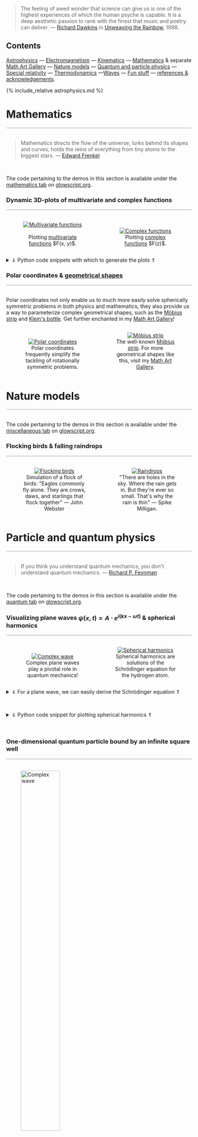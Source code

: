 <blockquote>
The feeling of awed wonder that science can give us is one of the highest experiences 
of which the human psyche is capable. It is a deep aesthetic passion to rank with the 
finest that music and poetry can deliver. &mdash;
<a href="https://en.wikipedia.org/wiki/Richard_Dawkins">Richard Dawkins</a> in 
<a href="https://en.wikipedia.org/wiki/Unweaving_the_Rainbow">Unweaving the Rainbow</a>, 1998.
</blockquote>

<p style="clear: both;"></p>

## Contents

[Astrophysics](#astrophysics) &mdash; [Electromagnetism](#electromagnetism) &mdash;
[Kinematics](#kinematics) &mdash; [Mathematics](#mathematics) &amp; separate
[Math Art Gallery](geometry.html) &mdash; [Nature models](#nature) &mdash;
[Quantum and particle physics](#quantum) &mdash; [Special relativity](#relativity) &mdash;
[Thermodynamics](#thermodynamics) &mdash;[Waves](#waves) &mdash; [Fun stuff](fun.html) &mdash;
[references &amp; acknowledgements](#references).

{% include_relative astrophysics.md %}

<a name="mathematics"></a>
# Mathematics
<div style="border-top: 2px solid #cccccc"><br/></div>

<blockquote>
Mathematics directs the flow of the universe, lurks behind its shapes and curves, 
holds the reins of everything from tiny atoms to the biggest stars. &mdash; 
<a href="https://en.wikipedia.org/wiki/Edward_Frenkel">Edward Frenkel</a>
</blockquote><br/>


The code pertaining to the demos in this section is available under the 
[mathematics tab](https://glowscript.org/#/user/zeger.hendrikse/folder/Math/)
on [glowscript.org](https://glowscript.org/#/user/zeger.hendrikse/).

### Dynamic 3D-plots of multivariate and complex functions
<div style="border-top: 1px solid #999999"><br/></div>

<div style="display: flex; align-items: flex-end;">
<figure style="float: left; width: 50%; text-align: center">
  <a href="glowscript/NumpyMatplot3D.html">
    <img alt="Multivariate functions" src="./images/3d_plot.png" title="Click to animate"/>
  </a>&nbsp;&nbsp;&nbsp;
  <figcaption>Plotting <a href="https://en.wikipedia.org/wiki/Function_of_several_real_variables">multivariate functions</a> $F(x, y)$.</figcaption>
</figure>
<figure style="float: right; width: 50%; text-align: center">
  <a href="glowscript/Complexfunctionplot.html">
    <img alt="Complex functions" src="./images/complex_function_plot.png" title="Click to animate"/>
  </a>
  <figcaption>Plotting <a href="https://en.wikipedia.org/wiki/Complex_analysis">complex functions</a> $F(z)$.</figcaption>
</figure>
</div>
<p style="clear: both;"></p>

<details>
  <summary><a>&dArr; Python code snippets with which to generate the plots &uArr;</a></summary>

The formula for the above image is given by:

$$\psi(x, y, t) = \sin\left(\sqrt{x^2+y^2}\right)$$

<p>The following Python code was used to plot the graph belonging to this multivariate function:<br/></p>

<div class="language-python highlighter-rouge"><div class="highlight"><pre class="highlight"><code><span class="k">def</span> <span class="nf">sine_sqrt</span><span class="p">():</span>
    <span class="n">resolution</span> <span class="o">=</span> <span class="mi">50</span>
    <span class="n">x</span> <span class="o">=</span> <span class="n">y</span> <span class="o">=</span> <span class="n">np</span><span class="p">.</span><span class="n">linspace</span><span class="p">(</span><span class="o">-</span><span class="mi">2</span> <span class="o">*</span> <span class="n">pi</span><span class="p">,</span> <span class="mi">2</span> <span class="o">*</span> <span class="n">pi</span><span class="p">,</span> <span class="n">resolution</span><span class="p">)</span>
    <span class="n">xx</span><span class="p">,</span> <span class="n">yy</span> <span class="o">=</span> <span class="n">np</span><span class="p">.</span><span class="n">meshgrid</span><span class="p">(</span><span class="n">x</span><span class="p">,</span> <span class="n">y</span><span class="p">)</span>
    <span class="n">x_2_plus_y_2</span> <span class="o">=</span> <span class="n">xx</span><span class="p">.</span><span class="n">multiply</span><span class="p">(</span><span class="n">xx</span><span class="p">).</span><span class="n">add</span><span class="p">(</span><span class="n">yy</span><span class="p">.</span><span class="n">multiply</span><span class="p">(</span><span class="n">yy</span><span class="p">))</span>
    <span class="n">zz</span> <span class="o">=</span> <span class="n">np</span><span class="p">.</span><span class="n">sin</span><span class="p">(</span><span class="n">np</span><span class="p">.</span><span class="n">sqrt</span><span class="p">(</span><span class="n">x_2_plus_y_2</span><span class="p">)).</span><span class="n">multiply</span><span class="p">(</span><span class="mi">5</span><span class="p">)</span>

    <span class="k">return</span> <span class="n">xx</span><span class="p">,</span> <span class="n">yy</span><span class="p">,</span> <span class="n">zz</span>

<span class="n">xx</span><span class="p">,</span> <span class="n">yy</span><span class="p">,</span> <span class="n">zz</span> <span class="o">=</span> <span class="n">sine_sqrt</span><span class="p">()</span>
<span class="n">plot</span> <span class="o">=</span> <span class="n">Plot3D</span><span class="p">(</span><span class="n">xx</span><span class="p">,</span> <span class="n">yy</span><span class="p">,</span> <span class="n">zz</span><span class="p">)</span>
</code></pre></div></div>


<p>The 
<a href="https://matplotlib.org/stable/gallery/mplot3d/surface3d_radial.html#sphx-glr-gallery-mplot3d-surface3d-radial-py">mexican hat</a> 
is most easily obtained by using polar coordinates:</p>

$$\begin{pmatrix} x \\ y \\ z \end{pmatrix}=\begin{pmatrix} r\cos(\phi) \\ \sin(\phi)) \\ (r^2 - 1)^2 \end{pmatrix}$$

<p><br/>This leads to the following Python code<br/></p>


<div class="language-python highlighter-rouge"><div class="highlight"><pre class="highlight"><code><span class="k">def</span> <span class="nf">mexican_hat</span><span class="p">():</span>
    <span class="n">r</span> <span class="o">=</span> <span class="n">np</span><span class="p">.</span><span class="n">linspace</span><span class="p">(</span><span class="mi">0</span><span class="p">,</span> <span class="mf">1.25</span><span class="p">,</span> <span class="mi">50</span><span class="p">)</span>
    <span class="n">p</span> <span class="o">=</span> <span class="n">np</span><span class="p">.</span><span class="n">linspace</span><span class="p">(</span><span class="o">-</span><span class="n">pi</span><span class="p">,</span> <span class="mf">1.05</span> <span class="o">*</span> <span class="n">pi</span><span class="p">,</span> <span class="mi">50</span><span class="p">)</span>
    <span class="n">R</span><span class="p">,</span> <span class="n">P</span> <span class="o">=</span> <span class="n">np</span><span class="p">.</span><span class="n">meshgrid</span><span class="p">(</span><span class="n">r</span><span class="p">,</span> <span class="n">p</span><span class="p">)</span>
    <span class="n">Z</span> <span class="o">=</span> <span class="n">R</span><span class="p">.</span><span class="n">multiply</span><span class="p">(</span><span class="n">R</span><span class="p">).</span><span class="n">subtract</span><span class="p">(</span><span class="mi">1</span><span class="p">).</span><span class="n">multiply</span><span class="p">(</span><span class="n">R</span><span class="p">.</span><span class="n">multiply</span><span class="p">(</span><span class="n">R</span><span class="p">).</span><span class="n">subtract</span><span class="p">(</span><span class="mi">1</span><span class="p">))</span>
    <span class="n">X</span><span class="p">,</span> <span class="n">Y</span> <span class="o">=</span> <span class="n">np</span><span class="p">.</span><span class="n">cos</span><span class="p">(</span><span class="n">P</span><span class="p">).</span><span class="n">multiply</span><span class="p">(</span><span class="n">R</span><span class="p">),</span> <span class="n">np</span><span class="p">.</span><span class="n">sin</span><span class="p">(</span><span class="n">P</span><span class="p">).</span><span class="n">multiply</span><span class="p">(</span><span class="n">R</span><span class="p">)</span>
    <span class="k">return</span> <span class="n">X</span><span class="p">,</span> <span class="n">Y</span><span class="p">,</span> <span class="n">Z</span>

<span class="n">xx</span><span class="p">,</span> <span class="n">yy</span><span class="p">,</span> <span class="n">zz</span> <span class="o">=</span> <span class="n">mexican_hat</span><span class="p">()</span>
<span class="n">plot</span> <span class="o">=</span> <span class="n">Plot3D</span><span class="p">(</span><span class="n">xx</span><span class="p">,</span> <span class="n">yy</span><span class="p">,</span> <span class="n">zz</span><span class="p">)</span>
</code></pre></div></div>


<p>Similarly, many different geometric shapes such as a <a href="https://www.mattiagiuri.com/2020/11/20/plotting-a-torus-with-python/">torus</a> 
can be generated (select the torus from the drop-down menu in the application):</p>

$$\begin{pmatrix} x \\ y \\ z\end{pmatrix}=\begin{pmatrix} (c + a \cos(v))\cdot\cos(u) \\ (c + a \cos(v))\cdot\sin(u) \\ a \sin(v) \end{pmatrix}$$

<p><br/>This leads to the following Python code<br/></p>

<div class="language-python highlighter-rouge"><div class="highlight"><pre class="highlight"><code><span class="k">def</span> <span class="nf">torus</span><span class="p">():</span>
    <span class="n">c</span> <span class="o">=</span> <span class="mi">3</span>
    <span class="n">a</span> <span class="o">=</span> <span class="mi">1</span>
    <span class="n">xx</span> <span class="o">=</span> <span class="n">yy</span> <span class="o">=</span> <span class="n">np</span><span class="p">.</span><span class="n">linspace</span><span class="p">(</span><span class="o">-</span><span class="n">pi</span><span class="p">,</span> <span class="mf">1.05</span> <span class="o">*</span> <span class="n">pi</span><span class="p">,</span> <span class="mi">75</span><span class="p">)</span>
    <span class="n">U</span><span class="p">,</span> <span class="n">V</span> <span class="o">=</span> <span class="n">np</span><span class="p">.</span><span class="n">meshgrid</span><span class="p">(</span><span class="n">xx</span><span class="p">,</span> <span class="n">yy</span><span class="p">)</span>
    <span class="n">X</span> <span class="o">=</span> <span class="p">(</span><span class="n">np</span><span class="p">.</span><span class="n">cos</span><span class="p">(</span><span class="n">V</span><span class="p">).</span><span class="n">multiply</span><span class="p">(</span><span class="n">a</span><span class="p">).</span><span class="n">add</span><span class="p">(</span><span class="n">c</span><span class="p">)).</span><span class="n">multiply</span><span class="p">(</span><span class="n">np</span><span class="p">.</span><span class="n">cos</span><span class="p">(</span><span class="n">U</span><span class="p">))</span>
    <span class="n">Y</span> <span class="o">=</span> <span class="p">(</span><span class="n">np</span><span class="p">.</span><span class="n">cos</span><span class="p">(</span><span class="n">V</span><span class="p">).</span><span class="n">multiply</span><span class="p">(</span><span class="n">a</span><span class="p">).</span><span class="n">add</span><span class="p">(</span><span class="n">c</span><span class="p">)).</span><span class="n">multiply</span><span class="p">(</span><span class="n">np</span><span class="p">.</span><span class="n">sin</span><span class="p">(</span><span class="n">U</span><span class="p">))</span>
    <span class="n">Z</span> <span class="o">=</span> <span class="n">np</span><span class="p">.</span><span class="n">sin</span><span class="p">(</span><span class="n">V</span><span class="p">).</span><span class="n">multiply</span><span class="p">(</span><span class="n">a</span><span class="p">)</span>
    <span class="k">return</span> <span class="n">X</span><span class="p">,</span> <span class="n">Y</span><span class="p">,</span> <span class="n">Z</span>

<span class="n">xx</span><span class="p">,</span> <span class="n">yy</span><span class="p">,</span> <span class="n">zz</span> <span class="o">=</span> <span class="n">torus</span><span class="p">()</span>
<span class="n">plot</span> <span class="o">=</span> <span class="n">Plot3D</span><span class="p">(</span><span class="n">xx</span><span class="p">,</span> <span class="n">yy</span><span class="p">,</span> <span class="n">zz</span><span class="p">)</span>
</code></pre></div></div>

</details>

<p></p>

### Polar coordinates &amp; [geometrical shapes](geometry.html)
<div style="border-top: 1px solid #999999"><br/></div>

Polar coordinates not only enable us to much more easily solve spherically symmetric problems in 
both physics and mathematics, they also provide us a way to parameterize complex geometrical shapes, such
as the [Möbius strip](geomettry#non_orientables) and 
[Klein&apos;s bottle](geometry#non_orientables). 
Get further enchanted in my [Math Art Gallery](geometry.html)! 


<div style="display: flex; align-items: flex-end;">
<figure style="float: left; width: 50%; text-align: center">
  <a href="glowscript/PolarCoordinates">
    <img alt="Polar coordinates" src="./images/polar_coordinates.png" title="Click to animate"/>
  </a>
  <figcaption>Polar coordinates frequently simplify the tackling of rotationally symmetric problems.</figcaption>
</figure>
<figure style="float: right; width: 50%; text-align: center">
  <a href="glowscript/GeometricShapes.html">
    <img alt="Möbius strip" src="./images/geometry/mobius_strip.png" title="Click to animate"/>
  </a>
  <figcaption>The well-known <a href="https://en.wikipedia.org/wiki/M%C3%B6bius_strip">Möbius strip</a>.
  For more geometrical shapes like this, visit my <a href="geometry.html">Math Art Gallery</a>.</figcaption>
</figure>
</div>
<p style="clear: both;"></p>


<a name="nature"></a>
# Nature models
<div style="border-top: 2px solid #cccccc"><br/></div>

The code pertaining to the demos in this section is available under the 
[miscellaneous tab](https://www.glowscript.org/#/user/zeger.hendrikse/folder/MyPrograms/)
on [glowscript.org](https://glowscript.org/#/user/zeger.hendrikse/).

### Flocking birds &amp; falling raindrops
<div style="border-top: 1px solid #999999"><br/></div>

<div style="display: flex; align-items: flex-end;">
<figure style="float: left; width: 50%; text-align: center">
  <a href="glowscript/Flockingbirds.html">
    <img alt="Flocking birds" src="./images/flocking_birds.png" title="Click to animate"/>
  </a>
  <figcaption>Simulation of a flock of birds: "Eagles commonly fly alone. They are crows, daws, 
  and starlings that flock together" &mdash; John Webster </figcaption>
</figure>
<figure style="float: right; width: 45%; text-align: center">
  <a href="glowscript/Raindrops.html">
    <img alt="Raindrops" src="./images/raindrops.png" title="Click to animate"/>
  </a>
  <figcaption>"There are holes in the sky. Where the rain gets in. But they're ever so small. 
  That's why the rain is thin" &mdash; Spike Milligan.</figcaption>
</figure>
</div>
<p style="clear: both;"></p>


<a name="quantum"></a>
# Particle and quantum physics
<div style="border-top: 2px solid #cccccc"><br/></div>

<blockquote>
If you think you understand quantum mechanics, you don't understand quantum mechanics.
&mdash; <a href="https://en.wikipedia.org/wiki/Richard_Feynman">Richard P. Feynman</a> 
</blockquote><br/>


The code pertaining to the demos in this section is available under the 
[quantum tab](https://glowscript.org/#/user/zeger.hendrikse/folder/Quantum/)
on [glowscript.org](https://glowscript.org).

### Visualizing plane waves $\psi(x, t) = A \cdot e^{i(k x - \omega t)}$ &amp; spherical harmonics
<div style="border-top: 1px solid #999999"><br/></div>

<div style="display: flex; align-items: flex-end;">
<figure style="float: left; width: 50%; text-align: center">
  <a href="glowscript/Planewave.html">
    <img alt="Complex wave" src="./images/plane_wave.png" title="Click to animate"/>
  </a>
  <figcaption>Complex plane waves play a pivotal role in quantum mechanics!</figcaption>
</figure>
<figure style="float: right; width: 50%; text-align: center">
  <a href="glowscript/AtomicOrbitals.html">
    <img alt="Spherical harmonics" src="./images/atomic_orbitals.png" title="Click to animate"/>
  </a>
  <figcaption>Spherical harmonics are solutions of the Schr&#246;dinger equation for the hydrogen atom.</figcaption>
</figure>
</div>
<p style="clear: both;"></p>


<details>
  <summary><a>&dArr; For a plane wave, we can easily derive the Schr&#246;dinger equation &uArr;</a></summary>

According to <a href="https://en.wikipedia.org/wiki/Matter_wave">De Broglie</a> we have:

$$p = \dfrac{h}{\lambda} = \dfrac{h}{2\pi} \dfrac{2\pi}{\lambda} = \hbar k \Rightarrow \hbar k = \hbar \dfrac{\partial}{\partial x} \psi(x,t) = p \psi(x, t) \Rightarrow p = \hbar \dfrac{\partial}{\partial x}$$

The Kinetic energy can be expressed as:

$$K = \dfrac{p^2}{2m} = -\dfrac{\hbar^2}{2m}\dfrac{\partial^2}{\partial x^2} \psi(x,t)$$

The total energy is given by the <a href="https://en.wikipedia.org/wiki/Planck_relation">Planck-Einstein relation</a>:

$$E = hf = \dfrac{h}{2\pi}\dfrac{2\pi}{T} = \hbar \omega \Rightarrow -i\hbar\dfrac{\partial}{\partial t} \psi(x,t) = E \psi(x,t) \Rightarrow E = -i\hbar\dfrac{\partial}{\partial t}$$

From this we arrive at the <a href="https://en.wikipedia.org/wiki/Schr%C3%B6dinger_equation">Schr&#246;dinger equation</a>:

$$(KE + PE)\Psi(x,,t) = E\Psi(x,t) = -i\hbar \dfrac{\partial}{\partial t}\Psi(x, t) = -\dfrac{\hbar^2}{2m}\dfrac{\partial^2}{\partial x^2} \Psi(x,t) + V(x)\Psi(x,t)$$

In three-dimensional space this is then generalized to:

$$i\hbar\dfrac{\partial}{\partial t}\Psi(\vec{r}, t) = \left(-\frac{\hbar^2}{2m}\nabla^2 + V(\vec{r, t}\right)\Psi(\vec{r}, t)$$
</details>

<p><br/></p>

<details>
  <summary><a>&dArr; Python code snippet for plotting spherical harmonics &uArr;</a></summary>

The spherical harmonic function is given by

$$\begin{cases} \rho &amp; = 4 \cos^2(2\theta)\sin^2(\phi) \\  \theta &amp; = [0, 2\pi] \\ \phi &amp; = [0, \pi]  \end{cases}$$

This can then easily be translated to the graphing software, that can also be 
seen in the mathematics section on this page:


<div class="language-python highlighter-rouge"><div class="highlight"><pre class="highlight"><code><span class="k">def</span> <span class="nf">sphere_harmonics</span><span class="p">():</span>
    <span class="n">theta</span> <span class="o">=</span> <span class="n">np</span><span class="p">.</span><span class="n">linspace</span><span class="p">(</span><span class="o">-</span><span class="mf">1.1</span> <span class="o">*</span> <span class="n">pi</span><span class="p">,</span> <span class="n">pi</span><span class="p">,</span> <span class="mi">100</span><span class="p">)</span>
    <span class="n">phi</span> <span class="o">=</span> <span class="n">np</span><span class="p">.</span><span class="n">linspace</span><span class="p">(</span><span class="mi">0</span><span class="p">,</span> <span class="n">pi</span><span class="p">,</span> <span class="mi">100</span><span class="p">)</span>
    <span class="n">U</span><span class="p">,</span> <span class="n">V</span> <span class="o">=</span> <span class="n">np</span><span class="p">.</span><span class="n">meshgrid</span><span class="p">(</span><span class="n">theta</span><span class="p">,</span> <span class="n">phi</span><span class="p">)</span>
    
    <span class="n">R1</span> <span class="o">=</span> <span class="n">np</span><span class="p">.</span><span class="n">cos</span><span class="p">(</span><span class="n">U</span><span class="p">.</span><span class="n">multiply</span><span class="p">(</span><span class="mi">2</span><span class="p">)).</span><span class="n">multiply</span><span class="p">(</span><span class="n">np</span><span class="p">.</span><span class="n">cos</span><span class="p">(</span><span class="n">U</span><span class="p">.</span><span class="n">multiply</span><span class="p">(</span><span class="mi">2</span><span class="p">)))</span>
    <span class="n">R2</span> <span class="o">=</span> <span class="n">np</span><span class="p">.</span><span class="n">sin</span><span class="p">(</span><span class="n">V</span><span class="p">).</span><span class="n">multiply</span><span class="p">(</span><span class="n">np</span><span class="p">.</span><span class="n">sin</span><span class="p">(</span><span class="n">V</span><span class="p">))</span>
    <span class="n">R</span> <span class="o">=</span> <span class="n">R1</span><span class="p">.</span><span class="n">multiply</span><span class="p">(</span><span class="n">R2</span><span class="p">).</span><span class="n">multiply</span><span class="p">(</span><span class="mi">4</span><span class="p">)</span>
    
    <span class="n">X</span> <span class="o">=</span> <span class="n">np</span><span class="p">.</span><span class="n">sin</span><span class="p">(</span><span class="n">U</span><span class="p">).</span><span class="n">multiply</span><span class="p">(</span><span class="n">np</span><span class="p">.</span><span class="n">cos</span><span class="p">(</span><span class="n">V</span><span class="p">)).</span><span class="n">multiply</span><span class="p">(</span><span class="n">R</span><span class="p">)</span>
    <span class="n">Y</span> <span class="o">=</span> <span class="n">np</span><span class="p">.</span><span class="n">sin</span><span class="p">(</span><span class="n">U</span><span class="p">).</span><span class="n">multiply</span><span class="p">(</span><span class="n">np</span><span class="p">.</span><span class="n">sin</span><span class="p">(</span><span class="n">V</span><span class="p">)).</span><span class="n">multiply</span><span class="p">(</span><span class="n">R</span><span class="p">)</span>
    <span class="n">Z</span> <span class="o">=</span> <span class="n">np</span><span class="p">.</span><span class="n">cos</span><span class="p">(</span><span class="n">U</span><span class="p">).</span><span class="n">multiply</span><span class="p">(</span><span class="n">R</span><span class="p">)</span>
    <span class="k">return</span> <span class="n">X</span><span class="p">,</span> <span class="n">Y</span><span class="p">,</span> <span class="n">Z</span><span class="p">,</span> <span class="bp">None</span><span class="p">,</span> <span class="bp">None</span>

<span class="n">xx</span><span class="p">,</span> <span class="n">yy</span><span class="p">,</span> <span class="n">zz</span> <span class="o">=</span> <span class="n">sphere_harmonics</span><span class="p">()</span>
<span class="n">plot</span> <span class="o">=</span> <span class="n">Plot3D</span><span class="p">(</span><span class="n">xx</span><span class="p">,</span> <span class="n">yy</span><span class="p">,</span> <span class="n">zz</span><span class="p">)</span>

</code></pre></div></div>

</details>
<p><br clear="all"/></p>

### One-dimensional quantum particle bound by an infinite square well
<div style="border-top: 1px solid #999999"><br/></div>

<figure>
  <a href="https://www.glowscript.org/#/user/zeger.hendrikse/folder/Quantum/program/Infinitesquarewell">
    <img alt="Complex wave" width="50%" height="50%" src="./images/infinite_square_well.png" title="Click to animate"/>
  </a>
</figure>

<details>
<summary><a>&dArr; Background: particle in a box, i.e. confined by a infinite square well &uArr;</a></summary>
<p>
Although the one-dimensional particle-in-a-box problem does not correspond to any
real-world system, it illustrates quite well some (fundamental) 
quantum mechanical features nonetheless.
</p>

<p>
The box is modeled by an infinite square well, so that the particle cannot escape 
beyond the boundaries of the box.
</p>

Inside the box, the potential energy $V$ is zero (or constant). Substituting this together with the
formula for the plane wave $\psi(x,t) = Ae^{ik x}e^{-i\omega t}$ into the Schrödinger equation, we get:

$$\dfrac{\partial^2\psi}{\partial x^2} + \dfrac{8\pi^2m}{h^2}(E - 0)\psi=0 \Rightarrow \bigg(\dfrac{-h^2}{8\pi^2m}\bigg)\dfrac{\partial^2\psi}{\partial x^2}=E\psi$$

Which function does give itself (times $E$) when differentiated twice _and_ is zero at both boundaries of the box?

$$\psi = A\sin(ax) \Rightarrow \dfrac{h^2a^2}{8\pi^2m}\psi=E\psi \Rightarrow E=\dfrac{h^2a^2}{8\pi^2m}$$

To get $a$, we note that the wave function equals zero at the box boundaries:

$$\psi=A\sin(ax) = 0 \Rightarrow a=\dfrac{n\pi}{L} \Rightarrow \psi_n = A\sin\bigg(\dfrac{n\pi x}{L}\bigg) \Rightarrow E_n=\dfrac{h^2n^2}{8mL^2}$$

Normalizing the wave function results in an expression for $A$:

$$\int_0^L \psi \cdot  \psi dx = 1 \Rightarrow A^2 \int_0^L\sin^2\bigg(\dfrac{n\pi x}{L}\bigg) dx=1 \Rightarrow A^2\bigg(\dfrac{L}{2}\bigg)=1 \Rightarrow A=\sqrt{\dfrac{2}{L}}$$

So summarizing, we have

$$E=\dfrac{h^2a^2}{8\pi^2m} \text{ and } \psi_n=\sqrt{\dfrac{2}{L}}\sin(nkx), \text{where } k=\dfrac{\pi}{L}$$

These energy eigenstates (and superpositions thereof) are used in the visualization software.
</details>

<p></p>

### The quantum harmonic oscillator
<div style="border-top: 1px solid #999999"><br/></div>

The quantum harmonic oscillator is visualized in a semi-classical way below.

<figure>
  <a href="https://www.glowscript.org/#/user/zeger.hendrikse/folder/Quantum/program/Quantumoscillator">
    <img alt="Quantum oscillator" width="50%" height="50%" src="./images/quantum_oscillator.png" title="Click to animate"/>
  </a>
</figure>

### Charged particle moving in two electric fields
<div style="border-top: 1px solid #999999"><br/></div>

<div style="display: flex; align-items: flex-end;">
<figure style="float: left; width: 50%; text-align: center">
  <a href="https://glowscript.org/#/user/zeger.hendrikse/folder/Electromagnetism/program/Chargedring">
    <img alt="Electron spinning around charged ring" src="./images/electron_and_charged_ring.png" title="Click to animate"/>
  </a>
  <figcaption>If the atomic nucleus were a charged ring, as opposed to a point, then ...</figcaption>
</figure>
<figure style="float: right; width: 50%; text-align: center">
  <a href="https://glowscript.org/#/user/zeger.hendrikse/folder/Electromagnetism/program/Movingcharge">
    <img alt="Particle in electric field" src="./images/particle_in_electric_field.png" title="Click to animate"/>
  </a>
  <figcaption>Discover how a particle&apos;s velocity and the electric field strength influence one another.</figcaption>
</figure>
</div>
<p style="clear: both;"></p>

### Rutherford scattering & charged particle in magnetic field
<div style="border-top: 1px solid #999999"><br/></div>

<div style="display: flex; align-items: flex-end;">
<figure style="float: left; width: 50%; text-align: center">
  <a href="https://www.glowscript.org/#/user/zeger.hendrikse/folder/Electromagnetism/program/Rutherfordscattering">
    <img alt="Rutherford scattering" src="./images/rutherford_scattering.png" title="Click to animate"/>
  </a>
  <figcaption><a href="https://en.wikipedia.org/wiki/Rutherford_scattering_experiments#Rutherford_scattering">Rutherford scattering</a>,
  which lead to the first atomic model with a nucleus and electrons spinning around it.</figcaption>
</figure>
<figure style="float: right; width: 50%; text-align: center">
  <a href="https://www.glowscript.org/#/user/zeger.hendrikse/folder/Electromagnetism/program/Helicalmotion">
    <img alt="Helical motion" src="./images/helical_motion.png" title="Click to animate"/>
  </a>
  <figcaption>Playfully discover how a charged particle behaves in a magnetic field.</figcaption>
</figure>
</div>
<p style="clear: both;"></p>


<a name="electromagnetism"></a>
# Electromagnetism
<div style="border-top: 2px solid #cccccc"><br/></div>

The code pertaining to the demos in this section is available under the 
[electromagnetism tab](https://glowscript.org/#/user/zeger.hendrikse/folder/Electromagnetism/)
on [glowscript.org](https://glowscript.org).

### Electric fields of dipoles and point charges
<div style="border-top: 1px solid #999999"><br/></div>

<div style="display: flex; align-items: flex-end;">
<figure style="float: left; width: 50%; text-align: center">
  <a href="https://glowscript.org/#/user/zeger.hendrikse/folder/Electromagnetism/program/Pointchargefield">
    <img alt="Electric field of point charge" src="./images/point_charge.png" title="Click to animate"/>
  </a>
  <figcaption><a href="https://en.wikipedia.org/wiki/Electric_dipole_moment">Electric field around a point charge.</a></figcaption>
</figure>
<figure style="float: right; width: 50%; text-align: center">
  <a href="https://glowscript.org/#/user/zeger.hendrikse/folder/Electromagnetism/program/Electricdipolefield">
    <img alt="Electric field of a dipole" src="./images/dipole_field.png" title="Click to animate"/>
  </a>
  <figcaption><a href="https://en.wikipedia.org/wiki/Electric_dipole_moment">Electric dipole moment.</a></figcaption>
</figure>
</div>
<p style="clear: both;"></p>

<details>
  <summary><a>&dArr; Background: electric fields around dipoles and point charges &dArr;</a></summary>

For dipoles the field is given by

$$\vec{E} ( \vec{r} ) = \dfrac {1} {4\pi\epsilon_0} \dfrac {Q} {r^2} \hat{r}, \text{ with } \vec{F}(\vec{r}) = q \vec{E} (\vec{r}) = \dfrac {1} {4\pi\epsilon_{0}} \dfrac {qQ} {r^2}\hat{r} \text{ }$$

and for point charges by

$$\vec{E} ( \vec{r} ) = -\dfrac {1} {4\pi\epsilon_0} \nabla \bigg( \dfrac{\vec{r}  \cdot \vec{p}} {r^3} \bigg), \text{ where } \vec{p} = +q(\vec{r_{+}}) + -q(\vec{r_{-})}$$
</details>

<p></p>

### Electric and magnetic fields
<div style="border-top: 1px solid #999999"><br/></div>

<div style="display: flex; align-items: flex-end;">
<figure style="float: left; width: 50%; text-align: center">
  <a href="https://glowscript.org/#/user/zeger.hendrikse/folder/Electromagnetism/program/Faradayslaw">
    <img alt="Faraday's law" src="./images/faradays_law.png" title="Click to animate"/>
  </a>
  <figcaption>Visualization of Faraday's law by running an electric current (of electric charges) through a wire.</figcaption>
</figure>
<figure style="float: right; width: 50%; text-align: center">
  <a href="https://glowscript.org/#/user/zeger.hendrikse/folder/Electromagnetism/program/Chargedrings">
    <img alt="Charged rings" src="./images/charged_rings.png" title="Click to animate"/>
  </a>  
  <figcaption>Visualization of an electric field inside a series of charged rings.</figcaption>
</figure>
</div>
<p style="clear: both;"></p>

### Charged disk and accompanying builder
<div style="border-top: 1px solid #999999"><br/></div>

<div style="display: flex; align-items: flex-end;">
<figure style="float: left; width: 50%; text-align: center">
  <a href="https://glowscript.org/#/user/zeger.hendrikse/folder/Electromagnetism/program/Chargeddisk">
    <img alt="Charged disk" src="./images/charged_disk.png" title="Click to animate"/>
  </a>
  <figcaption>Visualization of the electric field around a disk.</figcaption>
</figure>
<figure style="float: right; width: 50%; text-align: center">
  <a href="https://glowscript.org/#/user/zeger.hendrikse/folder/Electromagnetism/program/Chargeddiskbuilder">
    <img alt="Charged disk builder" src="./images/charged_disk_builder.png" title="Click to animate"/>
  </a>
  <figcaption>Build up an electric field yourself by incrementally adding a charged rings.</figcaption>
</figure>
</div>
<p style="clear: both;"></p>

## Electromagnetic waves
<div style="border-top: 1px solid #999999"><br/></div>

<div style="display: flex; align-items: flex-end;">
<figure style="float: left; width: 50%; text-align: center">
  <a href="https://glowscript.org/#/user/zeger.hendrikse/folder/Electromagnetism/program/Antenna">
    <img alt="Antenna" src="./images/antenna.png" title="Click to animate"/>
  </a>
  <figcaption>Electromagnetic waves propagating from an antenna.</figcaption>
</figure>
<figure style="float: right; width: 50%; text-align: center">
  <a href="https://glowscript.org/#/user/zeger.hendrikse/folder/Electromagnetism/program/Electromagneticwave">
    <img alt="Electromagnetic waves" src="./images/electromagnetic_wave.png" title="Click to animate"/>
  </a>
  <figcaption>Electromagnetic waves propagating through empty space.</figcaption>
</figure>
</div>
<p style="clear: both;"></p>

<a name="thermodynamics"></a>
# Thermodynamics
<div style="border-top: 2px solid #cccccc"><br/></div>

The code pertaining to the demos in this section is available under the 
[thermodynamics tab](https://glowscript.org/#/user/zeger.hendrikse/folder/Thermodynamics/)
on [glowscript.org](https://glowscript.org).

### Boltzmann gas &amp; cubic symmetry planes
<div style="border-top: 1px solid #999999"><br/></div>

<figure>
  <a href="https://glowscript.org/#/user/zeger.hendrikse/folder/Thermodynamics/program/Hardspheregas">
    <img alt="Hard sphere gas" width="40%" height="40%" src="./images/hard_sphere_gas.png" title="Click to animate"/>
  </a>
  <a href="https://www.glowscript.org/#/user/zeger.hendrikse/folder/Electromagnetism/program/Crystalsymmetryplanes">
    <img alt="Symmetry planes" width="45%" height="45%" src="./images/crystal_planes.png" title="Click to animate"/>
  </a>
</figure>

### Two-dimensional Ising spin model
<div style="border-top: 1px solid #999999"><br/></div>

This demo models the magnetization at various temperatures using a two-dimensional Ising spin lattice.

<figure>
  <a href="https://glowscript.org/#/user/zeger.hendrikse/folder/Thermodynamics/program/Isingspin">
    <img alt="Ising spin model" width="40%" height="40%" src="./images/ising_spin_model.png" title="Click to animate"/>
  </a>
</figure>


<a name="waves"></a>
# Waves
<div style="border-top: 2px solid #cccccc"><br/></div>

### Doppler effect
<div style="border-top: 1px solid #999999"><br/></div>

<a href="https://www.glowscript.org/#/user/zeger.hendrikse/folder/Quantum/program/Dopplereffect">
  <img alt="Doppler effect" width="50%" height="50%" src="./images/doppler_effect.png" title="Click to animate"/>
</a>

<a name="relativity"></a>
# Special relativity
<div style="border-top: 2px solid #cccccc"><br/></div>

<blockquote>
We should make things as simple as possible, but not simpler. &mdash; Albert Einstein
</blockquote><br/>

The code pertaining to the demos in this section is available under the 
[relativity tab](https://glowscript.org/#/user/zeger.hendrikse/folder/Relativity/)
on [glowscript.org](https://glowscript.org).

### Lightcone animation and electric field of a fast moving proton
<div style="border-top: 1px solid #999999"><br/></div>

<div style="display: flex; align-items: flex-end;">
<figure style="float: left; width: 50%; text-align: center">
    <a href="https://glowscript.org/#/user/zeger.hendrikse/folder/Relativity/program/Lightcone">
      <img alt="Light cone" src="./images/lightcone.png" title="Click to animate"/>
    </a>&nbsp;&nbsp;&nbsp;&nbsp;&nbsp;&nbsp;&nbsp;&nbsp;&nbsp;
    <figcaption>A three-dimensional lightcone is animated by simultaneously 
    sending off both a photon and a spaceship from the origin.</figcaption>
</figure>
<figure style="float: right; width: 50%; text-align: center">
    <a href="https://glowscript.org/#/user/zeger.hendrikse/folder/Relativity/program/Relativisticproton">
      <img alt="Relativistic proton" src="./images/relativistic_proton.png" title="Click to animate"/>
    </a>
    <figcaption>An electric field of a fast moving (relativistic) proton.</figcaption>
</figure>
</div>
<p style="clear: both;"></p>


### Galilean transformation of relative motions in Euclidean plane
<div style="border-top: 1px solid #999999"><br/></div>

Before diving into (special) relativity, let's first get acquainted with 
the so-called Galilean transformation.

<a href="https://glowscript.org/#/user/zeger.hendrikse/folder/Relativity/program/Glalileantransformation">
  <img alt="Galilean space-time" width="50%" height="50%" src="./images/galilean_space_time.png" title="Click to animate"/>
</a>

<a name="kinematics"></a>
# Kinematics
<div style="border-top: 2px solid #cccccc"><br/></div>

The code pertaining to the demos in this section is available under the 
[kinematics tab](https://glowscript.org/#/user/zeger.hendrikse/folder/Kinematics/)
on [glowscript.org](https://glowscript.org).

### Fun with springs
<div style="border-top: 1px solid #999999"><br/></div>

The applications of a simple harmonic oscillator are almost endless. 
You may be surprised though to find out what happens when you drop such a simple harmonic oscillator!! 
<div style="display: flex; align-items: flex-end;">
<figure style="float: left; width: 50%; text-align: center">
    <a href="https://glowscript.org/#/user/zeger.hendrikse/folder/Kinematics/program/Ballonspringdrop">
      <img alt="Ball drop" src="./images/ball_falling_on_spring.png" title="Click to animate"/>
    </a>
    <figcaption>Ball being dropped onto a spring.</figcaption>
</figure>
<figure style="float: right; width: 50%; text-align: center">
    <a href="https://glowscript.org/#/user/zeger.hendrikse/folder/Kinematics/program/Slinkydrop">
      <img alt="Slinky drop" src="./images/slinky_drop.png" title="Click to animate"/>
    </a>
    <figcaption>Can you guess which part of the slinky is going to move first, if any?</figcaption>
</figure>
</div>
<p style="clear: both;"></p>


### The $N$-body coupled oscillator with adjustable $N$
<div style="border-top: 1px solid #999999"><br/></div>

<figure style="float: center; text-align: center;">
  <a href="https://glowscript.org/#/user/zeger.hendrikse/folder/Kinematics/program/N-bodycoupledoscillator">
    <img alt="N-body coupled oscillator" src="./images/n_body_coupled_oscillator.png" title="Click to animate"/>
  </a>
  <figcaption>Discover what happens by changing the number of bodies.</figcaption>
</figure>

<p style="clear: both;"></p>


### Newton&apos;s pendulum and cannonball
<div style="border-top: 1px solid #999999"><br/></div>

<div style="display: flex; align-items: flex-end;">
<figure style="float: left; width: 50%; text-align: center">
  <a href="https://glowscript.org/#/user/zeger.hendrikse/folder/Kinematics/program/Newtonspendulum">
    <img alt="Newton's pendulum" src="./images/newtons_pendulum.png" title="Click to animate" align="top"/>
  </a>
  <figcaption>Newton&apos; pendulum.</figcaption>
</figure>
<figure style="float: right; width: 50%; text-align: center">
  <a href="https://glowscript.org/#/user/zeger.hendrikse/folder/Kinematics/program/Newtonscannon">
    <img alt="Newton's cannon" src="./images/newtons_cannon.png" title="Click to animate"/>
  </a>
  <figcaption>Which velocity is needed to shoot a cannon ball into orbit?</figcaption>
</figure>
</div>
<p style="clear: both;"></p>

### Model of chain drop from table
<div style="border-top: 1px solid #999999"><br/></div>

<figure>
  <a href="https://glowscript.org/#/user/zeger.hendrikse/folder/Kinematics/program/Chainfromtable">
    <img alt="Chain from table" width="40%" height="40%" src="./images/chain_from_table.png" title="Click to animate"/>
  </a>
</figure>


### Ball on sliding ramp &amp; ball hitting block
<div style="border-top: 1px solid #999999"><br/></div>

<div style="display: flex; align-items: flex-end;">
<figure style="float: left; width: 60%; text-align: center">
    <a href="https://zegerh-6085.trinket.io/sites/ball_on_sliding_ramp">
      <img alt="Ball on sliding ramp" src="./images/ball_on_sliding_ramp.png" title="Click to animate"/>
    </a> &nbsp;&nbsp;&nbsp;&nbsp;&nbsp;
    <figcaption>Simulating a ball on a sliding ramp, including friction!</figcaption>
</figure>
<figure style="float: right; width: 40%; text-align: center">
    <a href="https://glowscript.org/#/user/zeger.hendrikse/folder/Kinematics/program/Blockrotation">
      <img alt="Block rotation"  src="./images/block_rotation.png" title="Click to animate"/>
    </a>
    <figcaption>Demonstration of angular momentum.</figcaption>
</figure>
</div>
<p style="clear: both;"></p>


### Water sprinkler and floating block
<div style="border-top: 1px solid #999999"><br/></div>

<div style="display: flex; align-items: flex-end;">
<figure style="float: left; width: 60%; text-align: center">
  <a href="https://glowscript.org/#/user/zeger.hendrikse/folder/Kinematics/program/Floatingblock">
    <img alt="Floating block" src="./images/floating_block.png" title="Click to animate"/>
  </a>&nbsp;&nbsp;&nbsp;&nbsp;&nbsp;&nbsp;&nbsp;&nbsp;&nbsp;&nbsp;&nbsp;
  <figcaption>Movement of a floating block in water.</figcaption>
</figure>
<figure style="float: right; width: 40%; text-align: center">
  <a href="https://glowscript.org/#/user/zeger.hendrikse/folder/Kinematics/program/Watersprinkler">
    <img alt="Water sprinkler" src="./images/water_sprinkler.png" title="Click to animate"/>
  </a>
  <figcaption>Simulation of a water sprinkler</figcaption>
</figure>
</div>
<p style="clear: both;"></p>

<a name="references"></a>
# Acknowledgements
<div style="border-top: 2px solid #cccccc"><br/></div>

- [Ruth Chabay and Bruce Sherwood](https://www.aapt.org/aboutaapt/Chabay_Sherwood_2014-Halliday-Resnick-Award.cfm)
- [Rhett Allain](https://en.wikipedia.org/wiki/Rhett_Allain)
- [Rob Salgado](https://www.linkedin.com/in/robertobsalgado)
- [Steve Spicklemire](https://github.com/sspickle)

# References
<div style="border-top: 2px solid #cccccc"><br/></div>

- Check this out &rarr; [QMsolve: A module for solving and visualizing the Schrödinger equation](https://github.com/quantum-visualizations/qmsolve)
- [MyScript](https://webdemo.myscript.com/): enter text, equations, or diagrams by hand, and effortlessly convert 
  it to MathML, LaTeX, etc.!
- Just for fun: [online electric circuit construction kit](https://phet.colorado.edu/sims/html/circuit-construction-kit-ac/latest/circuit-construction-kit-ac_all.html).
Make sure to check it out, it simply is brilliant.
- [Manim](https://github.com/3b1b/manim), an animation engine for explanatory math videos

## Other VPython apps

- [Glowscript apps](https://www.glowscript.org/#/user/matterandinteractions/folder/matterandinteractions/) belonging to the book [Matter and Interactions](https://matterandinteractions.org/)
- Glowscript apps written by [Bob Salgado](https://www.glowscript.org/#/user/Rob_Salgado/folder/My_Programs/)
- Glowscript apps written by [Steve Spicklemire](https://www.glowscript.org/#/user/spicklemire/)
- Glowscript apps written by [Dr Harrell Pane](https://www.glowscript.org/#/user/dr.harrell.pane/)
- Glowscript apps written by [X9Z3](https://glowscript.org/#/user/X9Z3/folder/X9Z3Publications/)
- Glowscript apps written by [priisdk](https://glowscript.org/#/user/priisdk/)
- Some [Glowscript games](https://glowscript.org/#/user/Guhan/folder/MyPrograms/) 
- [VPython user contributed programs](https://vpython.org/contents/contributed.html)
- [Physics simulations GitHub repository](https://github.com/Humboldt-Penguin/Physics_Simulations) of [Humboldt-Penguin](https://github.com/Humboldt-Penguin/)
- [Physics through Glowscript - An introductory course](https://bphilhour.trinket.io/physics-through-glowscript-an-introductory-course), an excellent tutorial!
- [VPython lecture demos](https://lectdemo.github.io/virtual/index.html) (based on deprecated (V)Python versions)

## Other resources

- [3D Modeling with VPython](https://rsehosting.reading.ac.uk/courses/py3d-basic/)
- [Hydrogen wavefunctions](https://github.com/ssebastianmag/hydrogen-wavefunctions)
- [VPython Applications for Teaching Physics](https://www.visualrelativity.com/vpython/) by Rob Salgado
- [VPython Docs](https://www.beautifulmathuncensored.de/static/GlowScript/VPythonDocs/)
- [Glowscript documentation](https://www.glowscript.org/docs/VPythonDocs/index.html)
